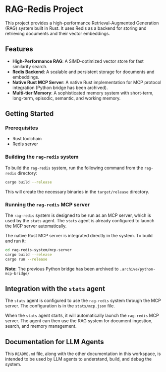 # RAG-Redis Project

This project provides a high-performance Retrieval-Augmented Generation (RAG) system built in Rust. It uses Redis as a backend for storing and retrieving documents and their vector embeddings.

## Features

*   **High-Performance RAG**: A SIMD-optimized vector store for fast similarity search.
*   **Redis Backend**: A scalable and persistent storage for documents and embeddings.
*   **Native Rust MCP Server**: A native Rust implementation for MCP protocol integration (Python bridge has been archived).
*   **Multi-tier Memory**: A sophisticated memory system with short-term, long-term, episodic, semantic, and working memory.

## Getting Started

### Prerequisites

*   Rust toolchain
*   Redis server

### Building the `rag-redis` system

To build the `rag-redis` system, run the following command from the `rag-redis` directory:

```bash
cargo build --release
```

This will create the necessary binaries in the `target/release` directory.

### Running the `rag-redis` MCP server

The `rag-redis` system is designed to be run as an MCP server, which is used by the `stats` agent. The `stats` agent is already configured to launch the MCP server automatically.

The native Rust MCP server is integrated directly in the system. To build and run it:

```bash
cd rag-redis-system/mcp-server
cargo build --release
cargo run --release
```

**Note**: The previous Python bridge has been archived to `.archive/python-mcp-bridge/`

## Integration with the `stats` agent

The `stats` agent is configured to use the `rag-redis` system through the MCP server. The configuration is in the `stats/mcp.json` file.

When the `stats` agent starts, it will automatically launch the `rag-redis` MCP server. The agent can then use the RAG system for document ingestion, search, and memory management.

## Documentation for LLM Agents

This `README.md` file, along with the other documentation in this workspace, is intended to be used by LLM agents to understand, build, and debug the system.
